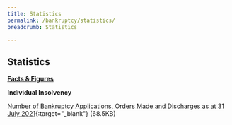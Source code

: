 ```yaml
---
title: Statistics
permalink: /bankruptcy/statistics/
breadcrumb: Statistics

---
```



Statistics
---

<u><b>Facts & Figures</b></u>

**Individual Insolvency**

[Number of Bankruptcy Applications, Orders Made and Discharges as at 31 July 2021](/files/NumberofBankruptcyApplicationsOrdersMadeandDischarges(Jul2021).pdf/){:target="_blank"} (68.5KB)
